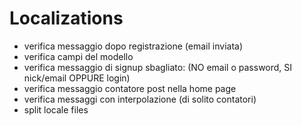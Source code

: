 # Localizations
- verifica messaggio dopo registrazione (email inviata)
- verifica campi del modello
- verifica messaggio di signup sbagliato: (NO email o password, SI nick/email OPPURE login)
- verifica messaggio contatore post nella home page
- verifica messaggi con interpolazione (di solito contatori)
- split locale files
